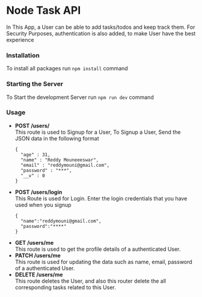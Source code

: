 # Node Task API
In This App, a User can be able to add tasks/todos and keep track them. For Security Purposes, authentication is also added, to make User have the best experience
### Installation
To install all packages run `npm install` command
### Starting the Server
To Start the development Server run `npm run dev` command
### Usage
* **POST /users/** <br />
  This route is used to Signup for a User, To Signup a User, Send the JSON data in the following format
  ```
  {
    "age" : 31,
    "name" : "Reddy Mouneeeswar",
    "email" : "reddymouni@gmail.com",
    "password" : "***",
    "__v" : 0
  }
  ```
* **POST /users/login** <br />
  This Route is used for Login. Enter the login credentials that you have used when you signup
  ```
  {
    "name":"reddymouni@gmail.com",
    "password":"****"
  }
  ```
* **GET /users/me** <br />
  This route is used to get the profile details of a authenticated User. 
* **PATCH /users/me** <br />
  This route is used for updating the data such as name, email, password of a authenticated User.
* **DELETE /users/me** <br />
  This route deletes the User, and also this router delete the all corresponding tasks related to this User.
